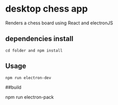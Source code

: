 

# desktop chess app


Renders a chess board using React and electronJS

## dependencies install

```
cd folder and npm install
```

## Usage

```
npm run electron-dev
```

##build 

npm run electron-pack

